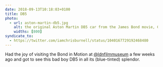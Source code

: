 ```yaml
---
date: 2018-09-13T10:18:03+0100
title: DB5
photo:
  - url: aston-martin-db5.jpg
    alt: the original Aston Martin DB5 car from the James Bond movie, Goldfinger
    widths: [800]
syndicate_to:
  - https://twitter.com/iamchrisburnell/status/1040167729192468480
---
```


Had the joy of visiting the Bond in Motion at <a href="https://twitter.com/ldnfilmmuseum">@ldnfilmmuseum</a> a few weeks ago and got to see this bad boy DB5 in all its (blue-tinted) splendor.
